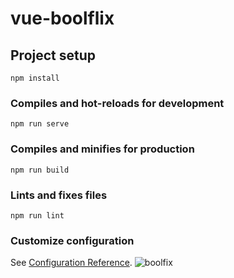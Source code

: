 # vue-boolflix

## Project setup
```
npm install
```

### Compiles and hot-reloads for development
```
npm run serve
```

### Compiles and minifies for production
```
npm run build
```

### Lints and fixes files
```
npm run lint
```

### Customize configuration
See [Configuration Reference](https://cli.vuejs.org/config/).
![boolfix](https://user-images.githubusercontent.com/84162621/169569915-ef6558fa-d9eb-4a31-8f1c-018e2c6afdc6.png)
